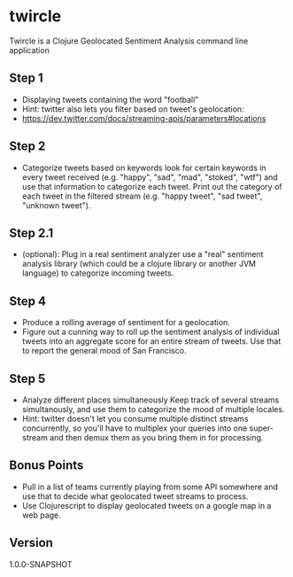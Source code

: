 twircle
=========
Twircle is a Clojure Geolocated Sentiment Analysis command line application
## Step 1
- Displaying tweets containing the word "football"
- Hint: twitter also lets you filter based on tweet's geolocation:
- https://dev.twitter.com/docs/streaming-apis/parameters#locations

## Step 2
- Categorize tweets based on keywords look for certain keywords in every tweet received (e.g. "happy", "sad", "mad", "stoked", "wtf") and use that information to categorize each tweet. Print out the category of each tweet in the filtered stream (e.g. "happy tweet", "sad tweet", "unknown tweet").

## Step 2.1
- (optional): Plug in a real sentiment analyzer use a "real" sentiment analysis library (which could be a clojure library or another JVM language) to categorize incoming tweets.

## Step 4
- Produce a rolling average of sentiment for a geolocation.
- Figure out a cunning way to roll up the sentiment analysis of individual tweets into an aggregate score for an entire stream of tweets. Use that to report the general mood of San Francisco.

## Step 5
- Analyze different places simultaneously Keep track of several streams simultanously, and use them to categorize the mood of multiple locales.
- Hint: twitter doesn't let you consume multiple distinct streams concurrently, so you'll have to multiplex your queries into one super-stream and then demux them as you bring them in for processing.

## Bonus Points
- Pull in a list of teams currently playing from some API somewhere and use that to decide what geolocated tweet streams to process.
- Use Clojurescript to display geolocated tweets on a google map in a web page.

Version
----

1.0.0-SNAPSHOT

